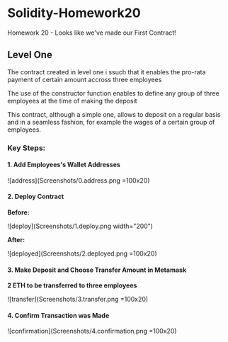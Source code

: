 # Solidity-Homework20
Homework 20 - Looks like we've made our First Contract!

## Level One

The contract created in level one i ssuch that it enables the pro-rata payment of certain amount accross three employees

The use of the constructor function enables to define any group of three employees at the time of making the deposit 

This contract, although a simple one, allows to deposit on a regular basis and in a seamless fashion, for example the wages of a certain group of employees. 


### Key Steps:

#### 1. Add Employees's Wallet Addresses 
![address](Screenshots/0.address.png =100x20)


#### 2. Deploy Contract

**Before:**

![deploy](Screenshots/1.deploy.png width="200")  

**After:**

![deployed](Screenshots/2.deployed.png =100x20)   


#### 3. Make Deposit and Choose Transfer Amount in Metamask

**2 ETH to be transferred to three employees**

![transfer](Screenshots/3.transfer.png =100x20)   


#### 4. Confirm Transaction was Made

![confirmation](Screenshots/4.confirmation.png =100x20)  

